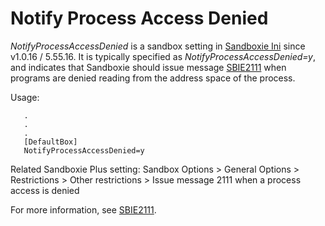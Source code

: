 # Notify Process Access Denied

_NotifyProcessAccessDenied_ is a sandbox setting in [Sandboxie Ini](SandboxieIni.md) since v1.0.16 / 5.55.16. It is typically specified as _NotifyProcessAccessDenied=y_, and indicates that Sandboxie should issue message [SBIE2111](SBIE2111.md) when programs are denied reading from the address space of the process.

Usage:
```
   .
   .
   .
   [DefaultBox]
   NotifyProcessAccessDenied=y
```

Related Sandboxie Plus setting: Sandbox Options > General Options > Restrictions > Other restrictions > Issue message 2111 when a process access is denied

For more information, see [SBIE2111](SBIE2111.md).
